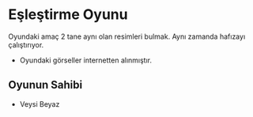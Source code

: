 # Eşleştirme Oyunu
Oyundaki amaç 2 tane aynı olan resimleri
bulmak. Aynı zamanda hafızayı çalıştırıyor.

- Oyundaki görseller internetten alınmıştır.

## Oyunun Sahibi
- Veysi Beyaz

